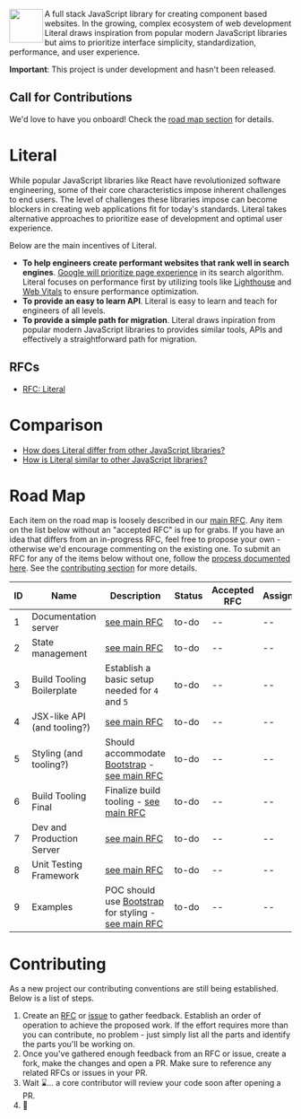 <img src="https://literaljs.s3.amazonaws.com/literal-logo.png?v3" width="60" height="60" align="left" /> A full stack JavaScript library for creating component based websites. In the growing, complex ecosystem of web development Literal draws inspiration from popular modern JavaScript libraries but aims to prioritize interface simplicity, standardization, performance, and user experience.

**Important**: This project is under development and hasn't been released.

## Call for Contributions

We'd love to have you onboard! Check the [road map section](#road-map) for details.

# Literal

While popular JavaScript libraries like React have revolutionized software engineering, some of their core characteristics impose inherent challenges to end users. The level of challenges these libraries impose can become blockers in creating web applications fit for today's standards. Literal takes alternative approaches to prioritize ease of development and optimal user experience.

Below are the main incentives of Literal.

- **To help engineers create performant websites that rank well in search engines**. [Google will prioritize page experience](https://webmasters.googleblog.com/2020/05/evaluating-page-experience.html) in its search algorithm. Literal focuses on performance first by utilizing tools like [Lighthouse](https://developers.google.com/web/tools/lighthouse) and [Web Vitals](https://github.com/GoogleChrome/web-vitals) to ensure performance optimization.
- **To provide an easy to learn API**. Literal is easy to learn and teach for engineers of all levels.
- **To provide a simple path for migration**. Literal draws inpiration from popular modern JavaScript libraries to provides similar tools, APIs and effectively a straightforward path for migration.

## RFCs

- [RFC: Literal](https://github.com/foo-software/literal-rfcs/blob/master/text/0001-literal.md)

# Comparison

- [How does Literal differ from other JavaScript libraries?](https://github.com/foo-software/literal-rfcs/blob/master/text/0001-literal.md#differences-from-popular-frameworks)
- [How is Literal similar to other JavaScript libraries?](https://github.com/foo-software/literal-rfcs/blob/master/text/0001-literal.md#similarities-to-popular-frameworks)

# Road Map

Each item on the road map is loosely described in our [main RFC](https://github.com/foo-software/literal-rfcs/blob/master/text/0001-literal.md#detailed-design). Any item on the list below without an "accepted RFC" is up for grabs. If you have an idea that differs from an in-progress RFC, feel free to propose your own - otherwise we'd encourage commenting on the existing one. To submit an RFC for any of the items below without one, follow the [process documented here][1]. See the [contributing section](#contributing) for more details.

| ID | Name | Description | Status | Accepted RFC | Assignee | Dependency |
|----|------|-------------|--------|--------------| ---------| ---------- |
| 1 | Documentation server | [see main RFC][1] | to-do | -- | -- | -- |
| 2 | State management | [see main RFC][1] | to-do | -- | -- | `1` |
| 3 | Build Tooling Boilerplate | Establish a basic setup needed for `4` and `5` | to-do | -- | -- | `1` |
| 4 | JSX-like API (and tooling?) | [see main RFC][1] | to-do | -- | -- | `1`, `2` |
| 5 | Styling (and tooling?) | Should accommodate [Bootstrap][2] - [see main RFC][1] | to-do | -- | -- | `1`, `2` |
| 6 | Build Tooling Final | Finalize build tooling - [see main RFC][1]| to-do | -- | -- | `1`, `3`, `4`, `5` |
| 7 | Dev and Production Server | [see main RFC][1] | to-do | -- | -- | `1` - `6` |
| 8 | Unit Testing Framework | [see main RFC][1] | to-do | -- | -- | `1` - `6` |
| 9 | Examples | POC should use [Bootstrap][2] for styling - [see main RFC][1] | to-do | -- | -- | `1` - `8` |

[1]: https://github.com/foo-software/literal-rfcs
[2]: https://getbootstrap.com/

# Contributing

As a new project our contributing conventions are still being established. Below is a list of steps.

1. Create an [RFC](https://github.com/foo-software/literal-rfcs) or [issue](https://github.com/foo-software/literal/issues) to gather feedback. Establish an order of operation to achieve the proposed work. If the effort requires more than you can contribute, no problem - just simply list all the parts and identify the parts you'll be working on.
2. Once you've gathered enough feedback from an RFC or issue, create a fork, make the changes and open a PR. Make sure to reference any related RFCs or issues in your PR.
3. Wait ⌛... a core contributor will review your code soon after opening a PR.
4. 🚀

